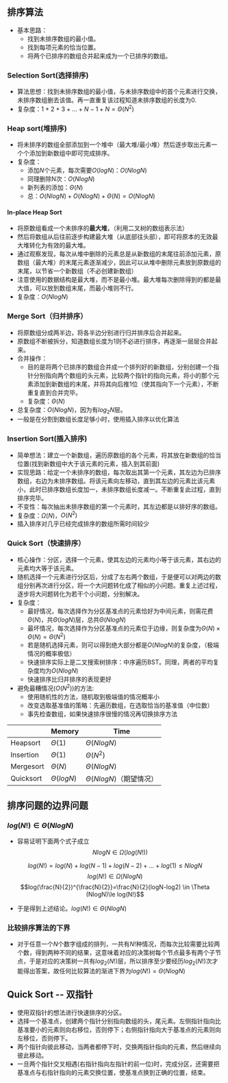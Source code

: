 
## 排序算法

- 基本思路：
	- 找到未排序数组的最小值。
	- 找到每项元素的恰当位置。
	- 将两个已排序的数组合并起来成为一个已排序的数组。

### Selection Sort(选择排序)

- 算法思想：找到未排序数组的最小值，与未排序数组中的首个元素进行交换，未排序数组删去该值。再一直重复该过程知道未排序数组的长度为0.
- 复杂度：$1+2+3+...+N-1+N=\Theta(N^2)$

### Heap sort(堆排序)

- 将未排序的数组全部添加到一个堆中（最大堆/最小堆）然后逐步取出元素一个个添加到新数组中即可完成排序。
- 复杂度：
	- 添加$N$个元素，每次需要$O(logN)$：$O(NlogN)$
	- 同理删除N次：$O(NlogN)$
	- 新列表的添加：$\Theta(N)$
	- 总：$O(NlogN)+O(NlogN)+\Theta(N)=O(NlogN)$

#### In-place Heap Sort

- 将原数组看成一个未排序的**最大堆**，（利用二叉树的数组表示法）
- 然后将数组从后往前逐步构建最大堆（从底部往头部），即可将原本的无效最大堆转化为有效的最大堆。
- 通过观察发现，每次从堆中删除的元素总是从新数组的末尾往前添加元素，原数组（最大堆）的末尾元素逐渐减少，因此可以从堆中删除元素放到原数组的末尾，以节省一个新数组（不必创建新数组）
- 注意使用的数据结构是最大堆，而不是最小堆。最大堆每次删除得到的都是最大值，可以放到数组末尾，而最小堆则不行。
- 复杂度：$O(NlogN)$

### Merge Sort（归并排序）

- 将原数组分成两半边，将各半边分别进行归并排序后合并起来。
- 原数组不断被拆分，知道数组长度为1则不必进行排序，再逐渐一层层合并起来。
- 合并操作：
	- 目的是将两个已排序的数组合并成一个排列好的新数组，分别创建一个指针分别指向两个数组的头元素，比较两个指针的指向元素，将小的那个元素添加到新数组的末尾，并将其向后推1位（使其指向下一个元素），不断重复直到合并完毕。
	- 复杂度：$\Theta(N)$
- 总复杂度：$O(NlogN)$，因为有$log_{2}N$层。
- 一般是在分割到数组长度足够小时，使用插入排序以优化算法

### Insertion Sort(插入排序)

- 简单想法：建立一个新数组，遍历原数组的各个元素，将其放在新数组的恰当位置(找到新数组中大于该元素的元素，插入到其前面)
- 实现思路：给定一个未排序的数组，每次取出其第一个元素，其左边为已排序数组，右边为未排序数组。将该元素向左移动，直到其左边的元素比该元素小，此时已排序数组长度加一，未排序数组长度减一。不断重复此过程，直到排序完毕。
- 不变性：每次抽出未排序数组的第一个元素时，其左边都是以排好序的数组。
- 复杂度：$\Omega(N)$，$O(N^2)$
- 插入排序对几乎已经完成排序的数组所需时间较少

### Quick Sort（快速排序）

- 核心操作：分区，选择一个元素，使其左边的元素均小等于该元素，其右边的元素均大等于该元素。
- 随机选择一个元素进行分区后，分成了左右两个数组，于是便可以对两边的数组分别再次进行分区，将一个大问题转化成了相似的小问题。重复上述过程，逐步将大问题转化为若干个小问题，分别解决。
- 复杂度：
	- 最好情况，每次选择作为分区基准点的元素恰好为中间元素，则需花费$\Theta(N)$，共$\Theta(logN)$层，总共$\Theta(NlogN)$
	- 最坏情况，每次选择作为分区基准点的元素位于边缘，则复杂度为$\Theta(N) \times \Theta(N)=\Theta(N^2)$
	- 若是随机选择元素，则可以得到绝大部分都是$O(NlogN)$的复杂度，（极端情况的概率极低）
	- 快速排序实际上是二叉搜索树排序：中序遍历BST。同理，两者的平均复杂度均为$O(NlogN)$
	- 快速排序比归并排序的表现更好
- 避免最糟情况($O(N^2)$)的方法:
	- 使用随机性的方法，随机取到极端值的情况概率小
	- 改变选取基准值的策略：先遍历数组，在选取恰当的基准值（中位数）
	- 事先检查数组，如果快速排序很慢的情况再切换排序方法

|           | Memory         | Time                  |
| --------- | -------------- | --------------------- |
| Heapsort  | $\Theta(1)$    | $\Theta(NlogN)$       |
| Insertion | $\Theta(1)$    | $\Theta(N^2)$         |
| Mergesort | $\Theta(N)$    | $\Theta(NlogN)$       |
| Quicksort | $\Theta(logN)$ | $\Theta(NlogN)$（期望情况） |


## 排序问题的边界问题

### $log(N!)\in \Theta(NlogN)$

- 容易证明下面两个式子成立
$$\begin{equation}
NlogN \in \Omega(log(N!))
\end{equation}$$

$$log(N!)=log(N)+log(N-1)+log(N-2)+...+log(1) \le NlogN$$
$$\begin{equation}log(N!) \in \Omega(N logN)\end{equation}$$$$log(\frac{N}{2})^{\frac{N}{2}}=\frac{N}{2}(logN-log2) \in \Theta (NlogN)\le log(N!)$$
- 于是得到上述结论。$log(N!)\in \Theta(NlogN)$

### 比较排序算法的下界

- 对于任意一个$N$个数字组成的排列，一共有$N!$种情况，而每次比较需要比较两个数，得到两种不同的结果，这意味着对应的决策树每个节点最多有两个子节点，于是对应的决策树一共有$log_2(N!)$层，所以排序至少要经历$log_2(N!)$次才能得出答案，故任何比较算法的渐进下界为$log(N!)=\Theta(NlogN)$

## Quick Sort -- 双指针

- 使用双指针的想法进行快速排序的分区。
- 选择一个基准点，创建两个指针分别指向数组的头，尾元素。左侧指针指向比基准要小的元素则向右移位，否则停下；右侧指针指向大于基准点的元素则向左移位，否则停下。
- 两个指针向彼此移动，当两者都停下时，交换两指针指向的元素，然后继续向彼此移动。
- 一旦两个指针交叉相遇(右指针指向左指针的前一位)时，完成分区，还需要把基准点与右指针指向的元素交换位置，使基准点换到正确的位置，结束。
